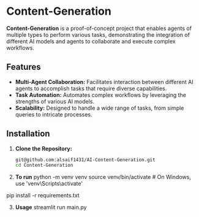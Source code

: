 # Content-Generation

**Content-Generation** is a proof-of-concept project that enables agents of multiple types to perform various tasks, demonstrating the integration of different AI models and agents to collaborate and execute complex workflows.

## Features

- **Multi-Agent Collaboration:** Facilitates interaction between different AI agents to accomplish tasks that require diverse capabilities.
- **Task Automation:** Automates complex workflows by leveraging the strengths of various AI models.
- **Scalability:** Designed to handle a wide range of tasks, from simple queries to intricate processes. 

## Installation 

1. **Clone the Repository:**

   ```bash
   git@github.com:alsaif1431/AI-Content-Generation.git
   cd Content-Generation
   ```
2. **To run**
   python -m venv venv
   source venv/bin/activate  # On Windows, use 'venv\Scripts\activate'

pip install -r requirements.txt

3. **Usage**
   streamlit run main.py
